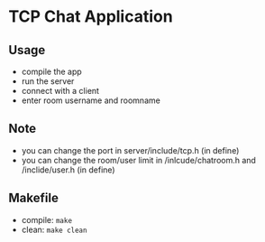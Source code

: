 # TCP Chat Application

## Usage
* compile the app
* run the server
* connect with a client
* enter room username and roomname

## Note
* you can change the port in server/include/tcp.h (in define)
* you can change the room/user limit in /inlcude/chatroom.h and /inclide/user.h (in define)

## Makefile
* compile: <code>make</code>
* clean:   <code>make clean</code>